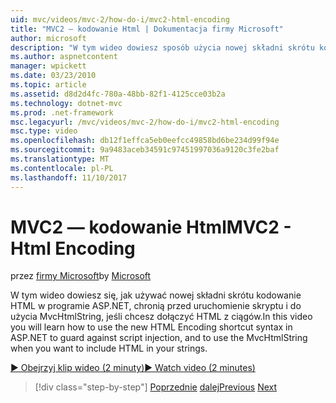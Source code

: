 ```yaml
---
uid: mvc/videos/mvc-2/how-do-i/mvc2-html-encoding
title: "MVC2 — kodowanie Html | Dokumentacja firmy Microsoft"
author: microsoft
description: "W tym wideo dowiesz sposób użycia nowej składni skrótu kodowanie HTML w programie ASP.NET w celu ochrony przed uruchomienie skryptu i do użycia MvcHtmlString podczas..."
ms.author: aspnetcontent
manager: wpickett
ms.date: 03/23/2010
ms.topic: article
ms.assetid: d8d2d4fc-780a-48bb-82f1-4125cce03b2a
ms.technology: dotnet-mvc
ms.prod: .net-framework
msc.legacyurl: /mvc/videos/mvc-2/how-do-i/mvc2-html-encoding
msc.type: video
ms.openlocfilehash: db12f1effca5eb0eefcc49858bd6be234d99f94e
ms.sourcegitcommit: 9a9483aceb34591c97451997036a9120c3fe2baf
ms.translationtype: MT
ms.contentlocale: pl-PL
ms.lasthandoff: 11/10/2017
---
```

<a name="mvc2---html-encoding"></a><span data-ttu-id="f1073-103">MVC2 — kodowanie Html</span><span class="sxs-lookup"><span data-stu-id="f1073-103">MVC2 - Html Encoding</span></span>
====================
<span data-ttu-id="f1073-104">przez [firmy Microsoft](https://github.com/microsoft)</span><span class="sxs-lookup"><span data-stu-id="f1073-104">by [Microsoft](https://github.com/microsoft)</span></span>

<span data-ttu-id="f1073-105">W tym wideo dowiesz się, jak używać nowej składni skrótu kodowanie HTML w programie ASP.NET, chronią przed uruchomienie skryptu i do użycia MvcHtmlString, jeśli chcesz dołączyć HTML z ciągów.</span><span class="sxs-lookup"><span data-stu-id="f1073-105">In this video you will learn how to use the new HTML Encoding shortcut syntax in ASP.NET to guard against script injection, and to use the MvcHtmlString when you want to include HTML in your strings.</span></span>

[<span data-ttu-id="f1073-106">&#9654; Obejrzyj klip wideo (2 minuty)</span><span class="sxs-lookup"><span data-stu-id="f1073-106">&#9654; Watch video (2 minutes)</span></span>](https://channel9.msdn.com/Blogs/ASP-NET-Site-Videos/mvc2-html-encoding)

>[!div class="step-by-step"]
<span data-ttu-id="f1073-107">[Poprzednie](how-do-i-use-httpverbs-attributes-in-an-mvc-application.md)
[dalej](mvc2-stronglytyped-helpers.md)</span><span class="sxs-lookup"><span data-stu-id="f1073-107">[Previous](how-do-i-use-httpverbs-attributes-in-an-mvc-application.md)
[Next](mvc2-stronglytyped-helpers.md)</span></span>
